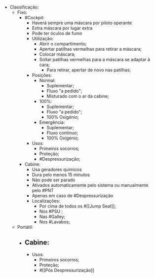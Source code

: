 - Classificação:
	- Fixo:
		- #Cockpit:
			- Haverá sempre uma máscara por piloto operante
			- Extra máscara por lugar extra
			- Pode ter óculos de fumo
			- Utilização:
				- Abrir o compartimento;
				- Apertar patilhas vermelhas para retirar a máscara;
				- Colocar máscara;
				- Soltar patilhas vermelhas para a máscara se adaptar à cara;
					- Para retirar, apertar de novo nas patilhas;
			- Posições:
				- Normal:
					- Suplementar;
					- Fluxo "a pedido";
					- Misturado com o ar da cabine;
				- 100%:
					- Suplementar;
					- Fluxo "a pedido";
					- 100% Oxigénio;
				- Emergência:
					- Suplementar;
					- Fluxo continuo;
					- 100% Oxigénio;
			- Usos:
				- Primeiros socorros;
				- Proteção;
				- #Despressurização;
		- Cabine:
			- Usa geradores químicos
			- Dura pelo menos 15 minutos
			- Não pode ser parado
			- Ativados automaticamente pelo sistema ou manualmente pelo #PNT
			- Apenas em caso de #Despressurização
			- Localizações:
				- Por cima de todos os #[[Jump Seat]];
				- Nos #PSU ;
				- Nas #Galley;
				- Nos #Lavabos;
	- Portátil:
		- Cabine:
			-
			- Usos:
				- Primeiros socorros;
				- Proteção;
				- #[[Pós Despressurização]]